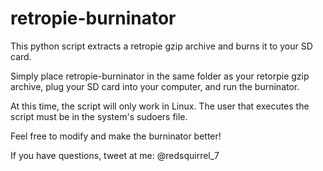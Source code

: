 # retropie-burninator

This python script extracts a retropie gzip archive and burns it to your SD card.

Simply place retropie-burninator in the same folder as your retorpie gzip archive,
plug your SD card into your computer, and run the burninator.

At this time, the script will only work in Linux. 
The user that executes the script must be in the system's sudoers file.

Feel free to modify and make the burninator better!

If you have questions, tweet at me: @redsquirrel_7

